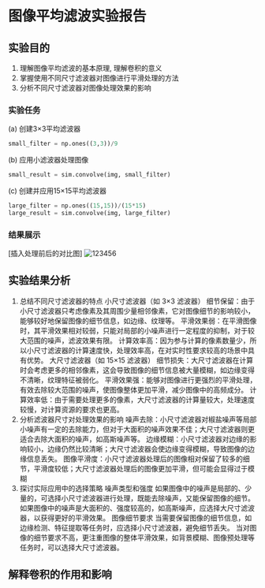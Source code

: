 # 图像平均滤波实验报告

## 实验目的
1. 理解图像平均滤波的基本原理, 理解卷积的意义
2. 掌握使用不同尺寸滤波器对图像进行平滑处理的方法
3. 分析不同尺寸滤波器对图像处理效果的影响

### 实验任务 

(a) 创建3×3平均滤波器
```python
small_filter = np.ones((3,3))/9
 ```
 (b) 应用小滤波器处理图像
```python
small_result = sim.convolve(img, small_filter)
 ```
 (c) 创建并应用15×15平均滤波器
```python
large_filter = np.ones((15,15))/(15*15)
large_result = sim.convolve(img, large_filter)
 ```

### 结果展示
[插入处理前后的对比图]
![123456](https://github.com/user-attachments/assets/0f65220c-36f0-434b-87f9-3c28ad7bec5f)

## 实验结果分析
1. 总结不同尺寸滤波器的特点
小尺寸滤波器（如 3×3 滤波器）
细节保留：由于小尺寸滤波器只考虑像素及其周围少量相邻像素，它对图像细节的影响较小，能够较好地保留图像的细节信息，如边缘、纹理等。
平滑效果弱：在平滑图像时，其平滑效果相对较弱，只能对局部的小噪声进行一定程度的抑制，对于较大范围的噪声，滤波效果有限。
计算效率高：因为参与计算的像素数量少，所以小尺寸滤波器的计算速度快，处理效率高，在对实时性要求较高的场景中具有优势。
大尺寸滤波器（如 15×15 滤波器）
细节损失：大尺寸滤波器在计算时会考虑更多的相邻像素，这会导致图像的细节信息被大量模糊，如边缘变得不清晰，纹理特征被弱化。
平滑效果强：能够对图像进行更强烈的平滑处理，有效去除较大范围的噪声，使图像整体更加平滑，减少图像中的高频成分。
计算效率低：由于需要处理更多的像素，大尺寸滤波器的计算量较大，处理速度较慢，对计算资源的要求也更高。
2. 分析滤波器尺寸对处理效果的影响
噪声去除：小尺寸滤波器对椒盐噪声等局部小噪声有一定的去除能力，但对于大面积的噪声效果不佳；大尺寸滤波器则更适合去除大面积的噪声，如高斯噪声等。
边缘模糊：小尺寸滤波器对边缘的影响较小，边缘仍然比较清晰；大尺寸滤波器会使边缘变得模糊，导致图像的边缘信息丢失。
图像平滑度：小尺寸滤波器处理后的图像相对保留了较多的细节，平滑度较低；大尺寸滤波器处理后的图像更加平滑，但可能会显得过于模糊
3. 探讨实际应用中的选择策略
噪声类型和强度
如果图像中的噪声是局部的、少量的，可选择小尺寸滤波器进行处理，既能去除噪声，又能保留图像的细节。
如果图像中的噪声是大面积的、强度较高的，如高斯噪声，应选择大尺寸滤波器，以获得更好的平滑效果。
图像细节要求
当需要保留图像的细节信息，如边缘检测、特征提取等任务时，应选择小尺寸滤波器，避免细节丢失。
当对图像的细节要求不高，更注重图像的整体平滑效果，如背景模糊、图像预处理等任务时，可以选择大尺寸滤波器。

## 解释卷积的作用和影响
